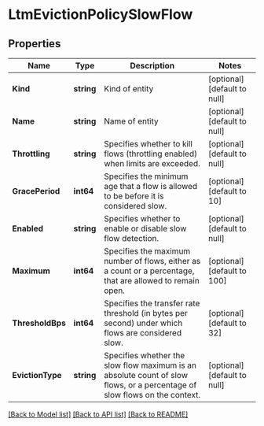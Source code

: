 # LtmEvictionPolicySlowFlow

## Properties
Name | Type | Description | Notes
------------ | ------------- | ------------- | -------------
**Kind** | **string** | Kind of entity | [optional] [default to null]
**Name** | **string** | Name of entity | [optional] [default to null]
**Throttling** | **string** | Specifies whether to kill flows (throttling enabled) when limits are exceeded. | [optional] [default to null]
**GracePeriod** | **int64** | Specifies the minimum age that a flow is allowed to be before it is considered slow. | [optional] [default to 10]
**Enabled** | **string** | Specifies whether to enable or disable slow flow detection. | [optional] [default to null]
**Maximum** | **int64** | Specifies the maximum number of flows, either as a count or a percentage, that are allowed to remain open. | [optional] [default to 100]
**ThresholdBps** | **int64** | Specifies the transfer rate threshold (in bytes per second) under which flows are considered slow. | [optional] [default to 32]
**EvictionType** | **string** | Specifies whether the slow flow maximum is an absolute count of slow flows, or a percentage of slow flows on the context. | [optional] [default to null]

[[Back to Model list]](../README.md#documentation-for-models) [[Back to API list]](../README.md#documentation-for-api-endpoints) [[Back to README]](../README.md)


